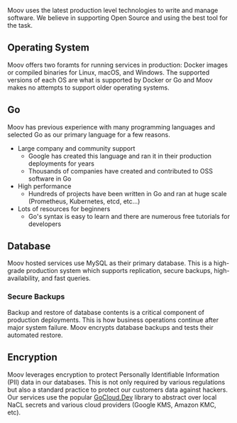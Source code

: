 Moov uses the latest production level technologies to write and manage software. We believe in supporting Open Source and using the best tool for the task.

## Operating System

Moov offers two foramts for running services in production: Docker images or compiled binaries for Linux, macOS, and Windows. The supported versions of each OS are what is supported by Docker or Go and Moov makes no attempts to support older operating systems.

## Go

Moov has previous experience with many programming languages and selected Go as our primary language for a few reasons.

- Large company and community support
    - Google has created this language and ran it in their production deployments for years
    - Thousands of companies have created and contributed to OSS software in Go
- High performance
    - Hundreds of projects have been written in Go and ran at huge scale (Prometheus, Kubernetes, etcd, etc...)
- Lots of resources for beginners
    - Go's syntax is easy to learn and there are numerous free tutorials for developers

## Database

Moov hosted services use MySQL as their primary database. This is a high-grade production system which supports replication, secure backups, high-availability, and fast queries.

### Secure Backups

Backup and restore of database contents is a critical component of production deployments. This is how business operations continue after major system failure. Moov encrypts database backups and tests their automated restore.

## Encryption

Moov leverages encryption to protect Personally Identifiable Information (PII) data in our databases. This is not only required by various regulations but also a standard practice to protect our customers data against hackers. Our services use the popular [GoCloud.Dev](https://gocloud.dev/howto/secrets/) library to abstract over local NaCL secrets and various cloud providers (Google KMS, Amazon KMC, etc).
